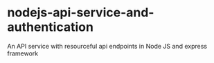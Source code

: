 # nodejs-api-service-and-authentication
An API service with resourceful api endpoints  in Node JS and express framework
